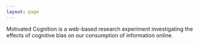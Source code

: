 ```yaml
---
layout: page
---
```


Motivated Cognition is a web-based research experiment investigating the effects of cognitive bias on our consumption of information online.